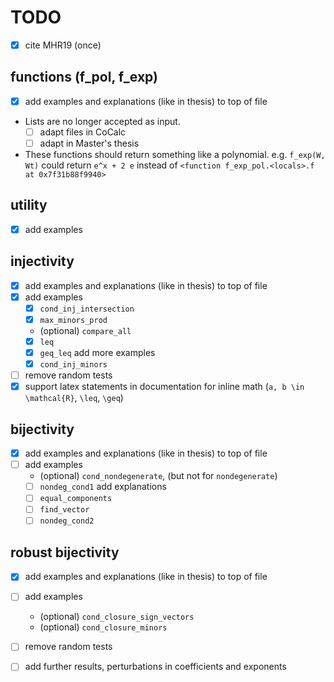 # TODO

* [x] cite MHR19 (once)

## functions (f_pol, f_exp)

* [x] add examples and explanations (like in thesis) to top of file
* Lists are no longer accepted as input.
  * [ ] adapt files in CoCalc
  * [ ] adapt in Master's thesis
* These functions should return something like a polynomial.
  e.g. `f_exp(W, Wt)` could return `e^x + 2 e` instead of `<function f_exp_pol.<locals>.f at 0x7f31b88f9940>`

## utility

* [x] add examples

## injectivity

* [x] add examples and explanations (like in thesis) to top of file
* [x] add examples
    * [x] `cond_inj_intersection`
    * [x] `max_minors_prod`
    * (optional) `compare_all`
    * [x] `leq`
    * [x] `geq_leq` add more examples
    * [x] `cond_inj_minors`
* [ ] remove random tests
* [x] support latex statements in documentation for inline math
  (`a, b \in \mathcal{R}`, `\leq`, `\geq`)

## bijectivity

* [x] add examples and explanations (like in thesis) to top of file
* [ ] add examples
    * (optional) `cond_nondegenerate`, (but not for `nondegenerate`)
    * [ ] `nondeg_cond1` add explanations
    * [ ] `equal_components`
    * [ ] `find_vector`
    * [ ] `nondeg_cond2`

## robust bijectivity

* [x] add examples and explanations (like in thesis) to top of file
* [ ] add examples
    * (optional) `cond_closure_sign_vectors`
    * (optional) `cond_closure_minors`
* [ ] remove random tests
* [ ] add further results, perturbations in coefficients and exponents

